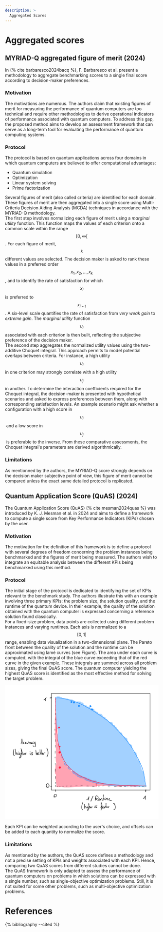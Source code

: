 ```yaml
---
description: >
  Aggregated Scores
---
```


# Aggregated scores

<div id="myriad-Q"></div>

## MYRIAD-Q aggregated figure of merit (2024)

In {% cite barbaresco2024bacq %}, F. Barbaresco et al. present a methodology to aggregate benchmarking scores to a single final score according to decision-maker preferences.

### Motivation

The motivations are numerous. The authors claim that existing figures of merit for measuring the performance of quantum computers are too technical and require other methodologies to derive operational indicators of performance associated with quantum computers. To address this gap, the proposed method aims to develop an assessment framework that can serve as a long-term tool for evaluating the performance of quantum computing systems.

### Protocol

The protocol is based on quantum applications across four domains in which quantum computers are believed to offer computational advantages:
- Quantum simulation
- Optimization
- Linear system solving
- Prime factorization

Several figures of merit (also called criteria) are identified for each domain. These figures of merit are then aggregated into a single score using Multi-Criteria Decision Aiding Analysis (MCDA) techniques in accordance with the MYRIAD-Q methodology.  
The first step involves normalizing each figure of merit using a *marginal utility* function. This function maps the values of each criterion onto a common scale within the range $$\mathopen{[} 0, \infty \mathclose{[}$$. For each figure of merit, $$k$$ different values are selected. The decision maker is asked to rank these values in a preferred order $${x_1, x_2, ..., x_k}$$, and to identify the rate of satisfaction for which $$x_i$$ is preferred to $$x_{i-1}$$. A six-level scale quantifies the rate of satisfaction from *very weak gain* to *extreme gain*. The *marginal utility* function $$u_i$$ associated with each criterion is then built, reflecting the subjective preference of the decision maker.  
The second step aggregates the normalized utility values using the two-additive Choquet integral. This approach permits to model potential overlaps between criteria. For instance, a high utility $$u_i$$ in one criterion may strongly correlate with a high utility $$u_j$$ in another. To determine the interaction coefficients required for the Choquet integral, the decision-maker is presented with hypothetical scenarios and asked to express preferences between them, along with corresponding satisfaction levels. An example scenario might ask whether a configuration with a high score in $$u_i$$​ and a low score in $$u_j$$​ is preferable to the inverse. From these comparative assessments, the Choquet integral's parameters are derived algorithmically.

### Limitations

As mentionned by the authors, the MYRIAD-Q score strongly depends on the decision maker subjective point of view, this figure of merit cannot be compared unless the exact same detailed protocol is replicated. 

<div id="quas"></div>

## Quantum Application Score (QuAS) (2024)

The Quantum Application Score (QuAS) {% cite mesman2024quas %} was introduced by K. J. Mesman et al. in 2024 and aims to define a framework to compute a single score from Key Performance Indicators (KIPs) chosen by the user.

### Motivation

The motivation for the definition of this framework is to define a protocol with several degrees of freedom concerning the problem instances being benchmarked and the figures of merit being measured. The authors wish to integrate an equitable analysis between the different KPIs being benchmarked using this method.

### Protocol

The initial stage of the protocol is dedicated to identifying the set of KPIs relevant to the benchmark study. The authors illustrate this with an example involving three primary KPIs: the problem size, the solution quality, and the runtime of the quantum device. In their example, the quality of the solution obtained with the quantum computer is expressed concerning a reference solution found classically.  
For a fixed-size problem, data points are collected using different problem instances and varying runtimes. Each axis is normalized to a $$[0, 1]$$ range, enabling data visualization in a two-dimensional plane. The Pareto front between the quality of the solution and the runtime can be approximated using lamé curves (see Figure). The area under each curve is computed, with the integral of the blue curve exceeding that of the red curve in the given example. These integrals are summed across all problem sizes, giving the final QuAS score. The quantum computer yielding the highest QuAS score is identified as the most effective method for solving the target problem.

<div class="center">
  <img src="/img/application-level-benchmark/QuAS.png" class="img-small" alt="Curves associated with the protocol QuAS"/>
</div>

Each KPI can be weighted according to the user's choice, and offsets can be added to each quantity to normalize the score.

### Limitations

As mentioned by the authors, the QuAS score defines a methodology and not a precise setting of KPIs and weights associated with each KPI. Hence, comparing two QuAS scores from different studies cannot be done.  
The QuAS framework is only adapted to assess the performance of quantum computers on problems in which solutions can be expressed with a single number, such as single-objective optimization problems. Still, it is not suited for some other problems, such as multi-objective optimization problems.

# References
{% bibliography --cited %}
